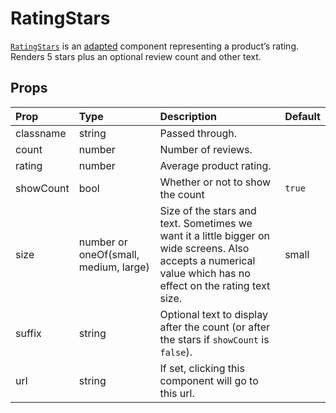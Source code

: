 # RatingStars

[`RatingStars`](https://github.com/zakness/birchbox-gitbook/tree/1ad9356b440d8ffd191f6222475ef6f0c15444b0/src/components/RatingStars/index.js) is an [adapted](../enhancers/adapter.md) component representing a product’s rating. Renders 5 stars plus an optional review count and other text.

## Props

| Prop | Type | Description | Default |
| :--- | :--- | :--- | :--- |
| classname | string | Passed through. |  |
| count | number | Number of reviews. |  |
| rating | number | Average product rating. |  |
| showCount | bool | Whether or not to show the count | `true` |
| size | number or oneOf\(small, medium, large\) | Size of the stars and text. Sometimes we want it a little bigger on wide screens. Also accepts a numerical value which has no effect on the rating text size. | small |
| suffix | string | Optional text to display after the count \(or after the stars if `showCount` is `false`\). |  |
| url | string | If set, clicking this component will go to this url. |  |

